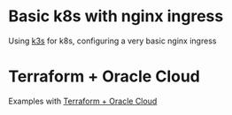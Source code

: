 # Basic k8s with nginx ingress
Using [k3s](https://k3s.io/) for k8s, configuring a very basic nginx ingress

# Terraform + Oracle Cloud
Examples with [Terraform + Oracle Cloud](terraform/readme.md)